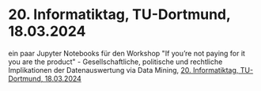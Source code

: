 # 20. Informatiktag, TU-Dortmund, 18.03.2024
ein paar Jupyter Notebooks für den Workshop "If you’re not paying for it you are the product" - Gesellschaftliche, politische und rechtliche Implikationen der Datenauswertung via Data Mining, <a href="https://inf.nrw/it/24/ws.html#workshop-22" target="_blank">20. Informatiktag, TU-Dortmund, 18.03.2024</a>
